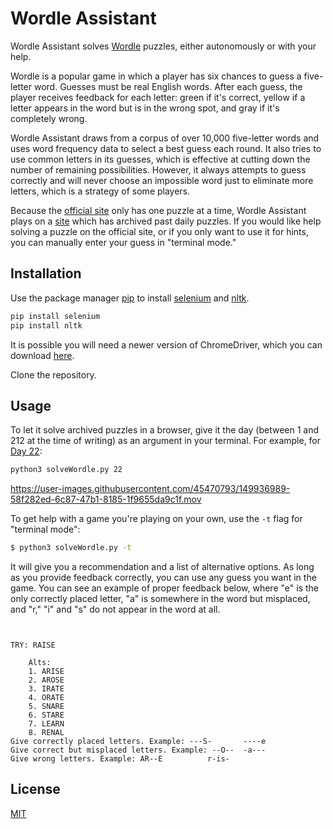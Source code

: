 # Wordle Assistant

Wordle Assistant solves [Wordle](https://www.powerlanguage.co.uk/wordle/) puzzles, either autonomously or with your help. 

Wordle is a popular game in which a player has six chances to guess a five-letter word. Guesses must be real English words. After each guess, the player receives feedback for each letter: green if it's correct, yellow if a letter appears in the word but is in the wrong spot, and gray if it's completely wrong. 

Wordle Assistant draws from a corpus of over 10,000 five-letter words and uses word frequency data to select a best guess each round. It also tries to use common letters in its guesses, which is effective at cutting down the number of remaining possibilities. However, it always attempts to guess correctly and will never choose an impossible word just to eliminate more letters, which is a strategy of some players.

Because the [official site](https://www.powerlanguage.co.uk/wordle/) only has one puzzle at a time, Wordle Assistant plays on a [site](https://metzger.media/games/wordle-archive/?levels=select) which has archived past daily puzzles. If you would like help solving a puzzle on the official site, or if you only want to use it for hints, you can manually enter your guess in "terminal mode."

## Installation

Use the package manager [pip](https://pip.pypa.io/en/stable/) to install [selenium](https://selenium-python.readthedocs.io/) and [nltk](https://www.nltk.org/).

```bash
pip install selenium
pip install nltk
```
It is possible you will need a newer version of ChromeDriver, which you can download [here](https://chromedriver.chromium.org/downloads).

Clone the repository.

## Usage

To let it solve archived puzzles in a browser, give it the day (between 1 and 212 at the time of writing) as an argument in your terminal. For example, for [Day 22](https://metzger.media/games/wordle-archive/?day=22):
```bash
python3 solveWordle.py 22
```
https://user-images.githubusercontent.com/45470793/149936989-58f282ed-6c87-47b1-8185-1f9655da9c1f.mov

To get help with a game you're playing on your own, use the ```-t``` flag for "terminal mode":
```bash
$ python3 solveWordle.py -t
```
It will give you a recommendation and a list of alternative options. As long as you provide feedback correctly, you can use any guess you want in the game. You can see an example of proper feedback below, where "e" is the only correctly placed letter, "a" is somewhere in the word but misplaced, and "r," "i" and "s" do not appear in the word at all. 
```


TRY: RAISE

	Alts:
	1. ARISE
	2. AROSE
	3. IRATE
	4. ORATE
	5. SNARE
	6. STARE
	7. LEARN
	8. RENAL
Give correctly placed letters. Example: ---S-		----e
Give correct but misplaced letters. Example: --O--	-a---
Give wrong letters. Example: AR--E			r-is-
```



## License
[MIT](https://choosealicense.com/licenses/mit/)
